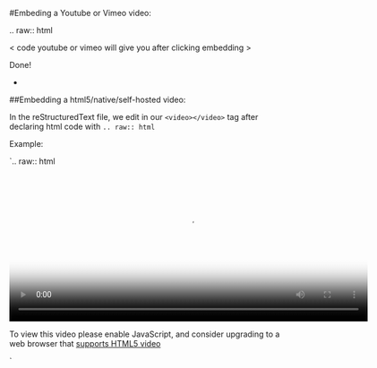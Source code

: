 #Embeding a Youtube or Vimeo video:


.. raw:: html

< code youtube or vimeo will give you after clicking embedding >

Done!

-

##Embedding a html5/native/self-hosted video: 

In the reStructuredText file, we edit in our `<video></video>` tag after declaring html code with `.. raw:: html`

Example:

`.. raw:: html

<video id="example_video_1" class="video-js vjs-default-skin"
  controls preload="auto" width="640" height="264"
  poster="/videos/file1.png"
  data-setup='{"example_option":true}'>
 <source src="/videos/file1.mp4" type='video/mp4' />
 <source src="/videos/file1.webm" type='video/webm' />
 <source src="/videos/file1.ogg" type='video/ogg' />
 <p class="vjs-no-js">To view this video please enable JavaScript, and consider upgrading to a web browser that <a href="http://videojs.com/html5-video-support/" target="_blank">supports HTML5 video</a></p>
</video>`